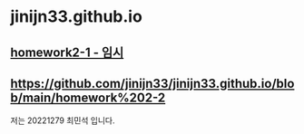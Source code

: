 # jinijn33.github.io

[**homework2-1 - 임시**](https://github.com/jinijn33/jinijn33.github.io/blob/main/homework%202-1.html)
-
https://github.com/jinijn33/jinijn33.github.io/blob/main/homework%202-2
-
저는 20221279 최민석 입니다.
